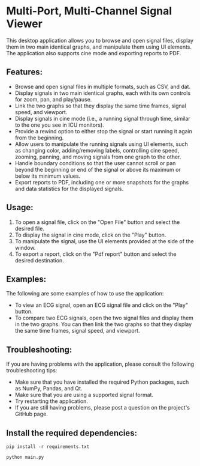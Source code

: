 # Multi-Port, Multi-Channel Signal Viewer

This desktop application allows you to browse and open signal files, display them in two main identical graphs, and manipulate them using UI elements. The application also supports cine mode and exporting reports to PDF.

## **Features:**

* Browse and open signal files in multiple formats, such as CSV, and dat.
* Display signals in two main identical graphs, each with its own controls for zoom, pan, and play/pause.
* Link the two graphs so that they display the same time frames, signal speed, and viewport.
* Display signals in cine mode (i.e., a running signal through time, similar to the one you see in ICU monitors).
* Provide a rewind option to either stop the signal or start running it again from the beginning.
* Allow users to manipulate the running signals using UI elements, such as changing color, adding/removing labels, controlling cine speed, zooming, panning, and moving signals from one graph to the other.
* Handle boundary conditions so that the user cannot scroll or pan beyond the beginning or end of the signal or above its maximum or below its minimum values.
* Export reports to PDF, including one or more snapshots for the graphs and data statistics for the displayed signals.

## **Usage:**

1. To open a signal file, click on the "Open File" button and select the desired file.
2. To display the signal in cine mode, click on the "Play" button.
3. To manipulate the signal, use the UI elements provided at the side of the window.
4. To export a report, click on the "Pdf report" button and select the desired destination.

## **Examples:**

The following are some examples of how to use the application:

* To view an ECG signal, open an ECG signal file and click on the "Play" button.
* To compare two ECG signals, open the two signal files and display them in the two graphs. You can then link the two graphs so that they display the same time frames, signal speed, and viewport.


## **Troubleshooting:**

If you are having problems with the application, please consult the following troubleshooting tips:

* Make sure that you have installed the required Python packages, such as NumPy, Pandas, and Qt.
* Make sure that you are using a supported signal format.
* Try restarting the application.
* If you are still having problems, please post a question on the project's GitHub page.

## **Install the required dependencies:**
  ```
  pip install -r requirements.txt
  ```
```
python main.py
```
